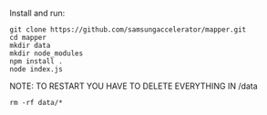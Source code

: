 Install and run:

```
git clone https://github.com/samsungaccelerator/mapper.git
cd mapper
mkdir data
mkdir node_modules
npm install .
node index.js
```

NOTE: TO RESTART YOU HAVE TO DELETE EVERYTHING IN /data

```
rm -rf data/*
```